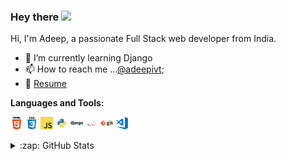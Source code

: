 ### Hey there <img src="https://media.giphy.com/media/hvRJCLFzcasrR4ia7z/giphy.gif" width="25px">

 Hi, I'm Adeep, a passionate Full Stack web developer from India.
 
- 🌱 I’m currently learning Django
- 📫 How to reach me ...[@adeepivt](https://www.linkedin.com/in/adeepivt/);
- 📝 [Resume](https://drive.google.com/file/d/1yiewuCyFCF06NliXodMFuysXQzFemOvn/view)

**Languages and Tools:**  

<code><img height="20" src="https://raw.githubusercontent.com/github/explore/80688e429a7d4ef2fca1e82350fe8e3517d3494d/topics/html/html.png"></code>
<code><img height="20" src="https://raw.githubusercontent.com/github/explore/80688e429a7d4ef2fca1e82350fe8e3517d3494d/topics/css/css.png"></code>
<code><img height="20" src="https://raw.githubusercontent.com/github/explore/80688e429a7d4ef2fca1e82350fe8e3517d3494d/topics/javascript/javascript.png"></code>
<code><img height="20" src="https://raw.githubusercontent.com/github/explore/80688e429a7d4ef2fca1e82350fe8e3517d3494d/topics/python/python.png"></code>
<code><img height="20" src="https://raw.githubusercontent.com/github/explore/80688e429a7d4ef2fca1e82350fe8e3517d3494d/topics/django/django.png"></code>
<code><img height="20" src="https://raw.githubusercontent.com/github/explore/80688e429a7d4ef2fca1e82350fe8e3517d3494d/topics/mysql/mysql.png"></code>
<code><img height="20" src="https://raw.githubusercontent.com/github/explore/80688e429a7d4ef2fca1e82350fe8e3517d3494d/topics/git/git.png"></code>
<code><img height="20" src="https://raw.githubusercontent.com/github/explore/80688e429a7d4ef2fca1e82350fe8e3517d3494d/topics/visual-studio-code/visual-studio-code.png"></code>
<details>
  <summary>:zap: GitHub Stats</summary>
  
  [![Adeebs's GitHub stats](https://github-readme-stats.vercel.app/api?username=adeepivt&show_icons=true)](https://github.com/adeepivt/github-readme-stats)
</details>
<!---
adeebivt/adeebivt is a ✨ special ✨ repository because its `README.md` (this file) appears on your GitHub profile.
You can click the Preview link to take a look at your changes.
--->
